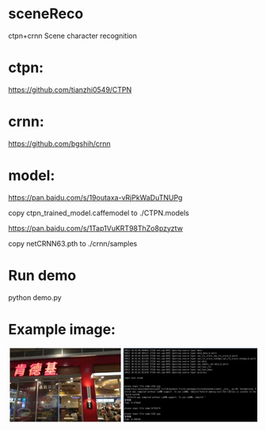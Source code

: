  sceneReco
=================================== 
ctpn+crnn Scene character recognition

# ctpn:

   https://github.com/tianzhi0549/CTPN
	
# crnn:

   https://github.com/bgshih/crnn

# model:

  https://pan.baidu.com/s/19outaxa-vRjPkWaDuTNUPg

  copy ctpn_trained_model.caffemodel to ./CTPN.models

  https://pan.baidu.com/s/1Tap1VuKRT98ThZo8pzyztw

  copy netCRNN63.pth to ./crnn/samples

# Run demo

  python demo.py


# Example image:

![Example Image](./demo.png)

